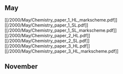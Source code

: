 
## May
[[/2000/May/Chemistry_paper_1_HL_markscheme.pdf]]
[[/2000/May/Chemistry_paper_1_SL.pdf]]
[[/2000/May/Chemistry_paper_1_SL_markscheme.pdf]]
[[/2000/May/Chemistry_paper_2_HL.pdf]]
[[/2000/May/Chemistry_paper_2_SL.pdf]]
[[/2000/May/Chemistry_paper_3_HL.pdf]]
[[/2000/May/Chemistry_paper_3_HL_markscheme.pdf]]

## November
